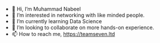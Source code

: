 - 👋 Hi, I’m Muhammad Nabeel
- 👀 I’m interested in networking with like minded people.
- 🌱 I’m currently learning Data Science
- 💞️ I’m looking to collaborate on more hands-on experience. 
- 📫 How to reach me,
https://teamseven.ltd
